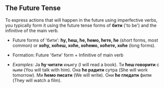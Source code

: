 ## The Future Tense

To express actions that will happen in the future using imperfective verbs, you typically form it using the future tense forms of **бити** ('to be') and the infinitive of the main verb.

* Future forms of 'бити': **ћу, ћеш, ће, ћемо, ћете, ће** (short forms, most common) or **хоћу, хоћеш, хоће, хоћемо, хоћете, хоће** (long forms).
* Formation: Future 'бити' form + Infinitive of main verb

* *Examples:* Ја **ћу читати** књигу (I will read a book). Ти **ћеш говорити** с њим (You will talk with him). Она **ће радити** сутра (She will work tomorrow). Ми **ћемо писати** (We will write). Они **ће гледати** филм (They will watch a film).